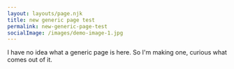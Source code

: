 ```yaml
---
layout: layouts/page.njk
title: new generic page test
permalink: new-generic-page-test
socialImage: /images/demo-image-1.jpg
---
```

I have no idea what a generic page is here. So I'm making one, curious what comes out of it.
